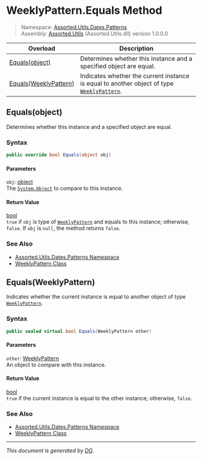 ﻿# WeeklyPattern.Equals Method

> Namespace: [Assorted.Utils.Dates.Patterns](index.md#assortedutilsdatespatterns-namespace)\
> Assembly: [Assorted.Utils](index.md) (Assorted.Utils.dll) version 1.0.0.0

Overload | Description
--- | ---
[Equals(object)](Assorted.Utils.Dates.Patterns.WeeklyPattern.Equals.md#equalsobject) | Determines whether this instance and a specified object are equal.
[Equals(WeeklyPattern)](Assorted.Utils.Dates.Patterns.WeeklyPattern.Equals.md#equalsweeklypattern) | Indicates whether the current instance is equal to another object of type [`WeeklyPattern`](Assorted.Utils.Dates.Patterns.WeeklyPattern.md).

## Equals(object)

Determines whether this instance and a specified object are equal.

### Syntax

```csharp
public override bool Equals(object obj)
```

#### Parameters

`obj`: [object](https://docs.microsoft.com/en-us/dotnet/api/system.object)\
The [`System.Object`](https://docs.microsoft.com/en-us/dotnet/api/system.object) to compare to this instance.

#### Return Value

[bool](https://docs.microsoft.com/en-us/dotnet/api/system.boolean)\
`true` if `obj` is type of [`WeeklyPattern`](Assorted.Utils.Dates.Patterns.WeeklyPattern.md) and equals to this instance; otherwise, `false`. If `obj` is `null`, the method returns `false`.

### See Also

- [Assorted.Utils.Dates.Patterns Namespace](index.md#assortedutilsdatespatterns-namespace)
- [WeeklyPattern Class](Assorted.Utils.Dates.Patterns.WeeklyPattern.md)

## Equals(WeeklyPattern)

Indicates whether the current instance is equal to another object of type [`WeeklyPattern`](Assorted.Utils.Dates.Patterns.WeeklyPattern.md).

### Syntax

```csharp
public sealed virtual bool Equals(WeeklyPattern other)
```

#### Parameters

`other`: [WeeklyPattern](Assorted.Utils.Dates.Patterns.WeeklyPattern.md)\
An object to compare with this instance.

#### Return Value

[bool](https://docs.microsoft.com/en-us/dotnet/api/system.boolean)\
`true` if the current instance is equal to the other instance; otherwise, `false`.

### See Also

- [Assorted.Utils.Dates.Patterns Namespace](index.md#assortedutilsdatespatterns-namespace)
- [WeeklyPattern Class](Assorted.Utils.Dates.Patterns.WeeklyPattern.md)

---

_This document is generated by [DG](https://github.com/Khojasteh/dg)._
